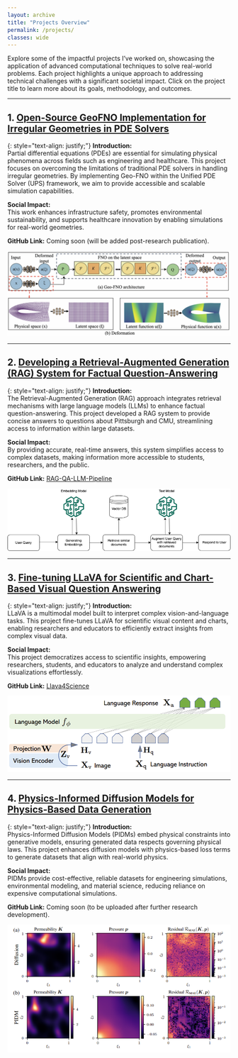 ```yaml
---
layout: archive
title: "Projects Overview"
permalink: /projects/
classes: wide
---
```


Explore some of the impactful projects I’ve worked on, showcasing the application of advanced computational techniques to solve real-world problems. Each project highlights a unique approach to addressing technical challenges with a significant societal impact. Click on the project title to learn more about its goals, methodology, and outcomes.

---

## 1. [Open-Source GeoFNO Implementation for Irregular Geometries in PDE Solvers](/projects/project-1/)

{: style="text-align: justify;"}
**Introduction:**  
Partial differential equations (PDEs) are essential for simulating physical phenomena across fields such as engineering and healthcare. This project focuses on overcoming the limitations of traditional PDE solvers in handling irregular geometries. By implementing Geo-FNO within the Unified PDE Solver (UPS) framework, we aim to provide accessible and scalable simulation capabilities.

**Social Impact:**  
This work enhances infrastructure safety, promotes environmental sustainability, and supports healthcare innovation by enabling simulations for real-world geometries.

**GitHub Link:** Coming soon (will be added post-research publication).

![GeoFNO Implementation](/images/geofno.png)

---

## 2. [Developing a Retrieval-Augmented Generation (RAG) System for Factual Question-Answering](/projects/project-2/)

{: style="text-align: justify;"}
**Introduction:**  
The Retrieval-Augmented Generation (RAG) approach integrates retrieval mechanisms with large language models (LLMs) to enhance factual question-answering. This project developed a RAG system to provide concise answers to questions about Pittsburgh and CMU, streamlining access to information within large datasets.

**Social Impact:**  
By providing accurate, real-time answers, this system simplifies access to complex datasets, making information more accessible to students, researchers, and the public.

**GitHub Link:** [RAG-QA-LLM-Pipeline](https://github.com/Naman-Choudhary-AI-ML/RAG-QA-LLM-Pipeline)

![RAG System Architecture](/images/rag-runtime.png)

---

## 3. [Fine-tuning LLaVA for Scientific and Chart-Based Visual Question Answering](/projects/project-3/)

{: style="text-align: justify;"}
**Introduction:**  
LLaVA is a multimodal model built to interpret complex vision-and-language tasks. This project fine-tunes LLaVA for scientific visual content and charts, enabling researchers and educators to efficiently extract insights from complex visual data.

**Social Impact:**  
This project democratizes access to scientific insights, empowering researchers, students, and educators to analyze and understand complex visualizations effortlessly.

**GitHub Link:** [Llava4Science](https://github.com/Naman-Choudhary-AI-ML/Llava4Science)

![LLaVA Architecture](/images/llava_pipeline.png)

---

## 4. [Physics-Informed Diffusion Models for Physics-Based Data Generation](/projects/project-4/)

{: style="text-align: justify;"}
**Introduction:**  
Physics-Informed Diffusion Models (PIDMs) embed physical constraints into generative models, ensuring generated data respects governing physical laws. This project enhances diffusion models with physics-based loss terms to generate datasets that align with real-world physics.

**Social Impact:**  
PIDMs provide cost-effective, reliable datasets for engineering simulations, environmental modeling, and material science, reducing reliance on expensive computational simulations.

**GitHub Link:** Coming soon (to be uploaded after further research development).

![Physics-Informed Diffusion Model Results](/images/darcy_flow_residual.png)
